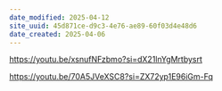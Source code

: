 ```yaml
---
date_modified: 2025-04-12
site_uuid: 45d871ce-d9c3-4e76-ae89-60f03d4e48d6
date_created: 2025-04-06
---
```


https://youtu.be/xsnufNFzbmo?si=dX21lnYgMrtbysrt

https://youtu.be/70A5JVeXSC8?si=ZX72yp1E96iGm-Fq